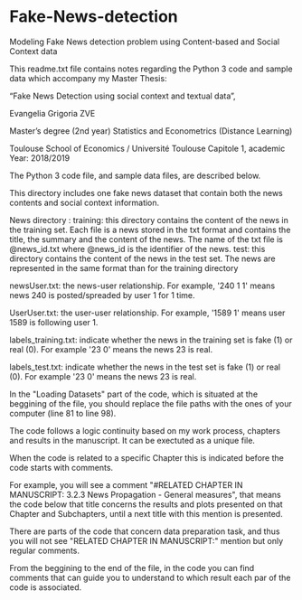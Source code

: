 # Fake-News-detection
Modeling Fake News detection problem using Content-based and Social Context data

This readme.txt file contains notes regarding the Python 3 code
and sample data which accompany my Master Thesis:

“Fake News Detection using social context and textual data”,

Evangelia Grigoria ZVE

Master’s degree (2nd year) Statistics and Econometrics (Distance Learning)

Toulouse School of Economics / Université Toulouse Capitole 1,
academic Year: 2018/2019

The Python 3 code file, and sample data files, are described
below.

This directory includes one fake news dataset that contain both the news contents and social context information.

News directory :
      training: this directory contains the content of the news in the training set. Each file is a news stored in the txt format and contains the title, the summary and the content of the news. The name of the txt file is @news_id.txt where @news_id is the identifier of the news.
      test: this directory contains the content of the news in the test set. The news are represented in the same format than for the training directory

newsUser.txt: the news-user relationship. For example, '240 1 1' means news 240 is posted/spreaded by user 1 for 1 time.

UserUser.txt: the user-user relationship. For example, '1589 1' means user 1589 is following user 1.

labels_training.txt: indicate whether the news in the training set is fake (1) or real (0). For example '23 0' means the news 23 is real.

labels_test.txt: indicate whether the news in the test set is fake (1) or real (0). For example '23 0' means the news 23 is real.

In the "Loading Datasets" part of the code, which is situated at the beggining of the file, you should replace the file paths with the ones of your computer (line 81 to line 98).

The code follows a logic continuity based on my work process, chapters and results in the manuscript.
It can be exectuted as a unique file.

When the code is related to a specific Chapter this is indicated before the code starts with comments.

For example, you will see a comment "#RELATED CHAPTER IN MANUSCRIPT: 3.2.3 News Propagation - General measures",
that means the code below that title concerns the results and plots presented on that Chapter and Subchapters, until a next title with this mention is presented.

There are parts of the code that concern data preparation task, and thus you will not see "RELATED CHAPTER IN MANUSCRIPT:" mention but only regular comments.

From the beggining to the end of the file, in the code you can find comments that can guide you to understand to which result each par of the code is associated.


